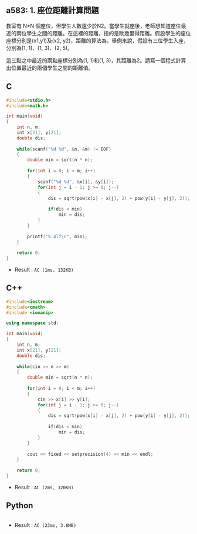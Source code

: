 ## a583: 1. 座位距離計算問題
教室有 N*N 個座位，但學生人數遠少於N2。當學生就座後，老師想知道座位最近的兩位學生之間的距離。在這裡的距離，指的是歐幾里得距離。假設學生的座位座標分別是(x1,y1)及(x2, y2)，距離的算法為。舉例來說，假設有三位學生入座，分別為(1, 1)、(1, 3)、(2, 5)。

這三點之中最近的兩點座標分別為(1, 1)和(1, 3)，其距離為2。請寫一個程式計算出位置最近的兩個學生之間的距離值。

## C
```C
#include<stdio.h>
#include<math.h>

int main(void)
{
	int n, m;
	int x[21], y[21];
	double dis;
	
	while(scanf("%d %d", &n, &m) != EOF)
	{
		double min = sqrt(n * n);
		
		for(int i = 0; i < m; i++)
		{
			scanf("%d %d", &x[i], &y[i]);
			for(int j = i - 1; j >= 0; j--)
			{
				dis = sqrt(pow(x[i] - x[j], 2) + pow(y[i] - y[j], 2));
				
				if(dis < min)
					min = dis;
			}
		}
		
		printf("%.4lf\n", min);
	}
	
	return 0;
}
```
 * Result : `AC (1ms, 132KB)`

## C++
```C++
#include<iostream>
#include<cmath>
#include <iomanip>

using namespace std;

int main(void)
{
	int n, m;
	int x[21], y[21];
	double dis;
	
	while(cin >> n >> m)
	{
		double min = sqrt(n * n);
		
		for(int i = 0; i < m; i++)
		{
			cin >> x[i] >> y[i];
			for(int j = i - 1; j >= 0; j--)
			{
				dis = sqrt(pow(x[i] - x[j], 2) + pow(y[i] - y[j], 2));
				
				if(dis < min)
					min = dis;
			}
		}
		
		cout << fixed << setprecision(4) << min << endl;
	}
	
	return 0;
}
```
 * Result : `AC (2ms, 320KB)`

## Python
```python

```
 * Result : `AC (23ms, 3.8MB)`
